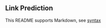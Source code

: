 ## Link Prediction

This README supports Markdown, see [syntax](https://help.github.com/articles/markdown-basics/)


